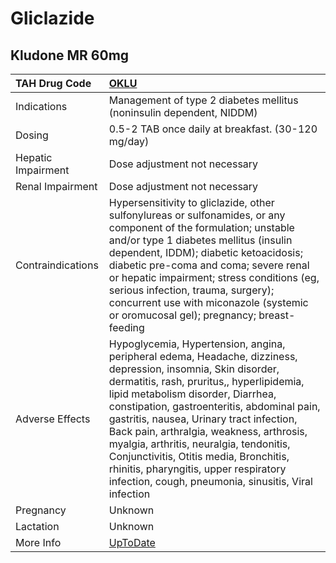 # Gliclazide

## Kludone MR 60mg

| TAH Drug Code      | [OKLU](https://www.tahsda.org.tw/drugs/hissearch.php?drug_code=OKLU)                                                                                                                                                                                                                                                                                                                                                                                                                                                           |
|:-------------------|:-------------------------------------------------------------------------------------------------------------------------------------------------------------------------------------------------------------------------------------------------------------------------------------------------------------------------------------------------------------------------------------------------------------------------------------------------------------------------------------------------------------------------------|
| Indications        | Management of type 2 diabetes mellitus (noninsulin dependent, NIDDM)                                                                                                                                                                                                                                                                                                                                                                                                                                                           |
| Dosing             | 0.5-2 TAB once daily at breakfast. (30-120 mg/day)                                                                                                                                                                                                                                                                                                                                                                                                                                                                             |
| Hepatic Impairment | Dose adjustment not necessary                                                                                                                                                                                                                                                                                                                                                                                                                                                                                                  |
| Renal Impairment   | Dose adjustment not necessary                                                                                                                                                                                                                                                                                                                                                                                                                                                                                                  |
| Contraindications  | Hypersensitivity to gliclazide, other sulfonylureas or sulfonamides, or any component of the formulation; unstable and/or type 1 diabetes mellitus (insulin dependent, IDDM); diabetic ketoacidosis; diabetic pre-coma and coma; severe renal or hepatic impairment; stress conditions (eg, serious infection, trauma, surgery); concurrent use with miconazole (systemic or oromucosal gel); pregnancy; breast-feeding                                                                                                        |
| Adverse Effects    | Hypoglycemia, Hypertension, angina, peripheral edema, Headache, dizziness, depression, insomnia, Skin disorder, dermatitis, rash, pruritus,, hyperlipidemia, lipid metabolism disorder, Diarrhea, constipation, gastroenteritis, abdominal pain, gastritis, nausea, Urinary tract infection, Back pain, arthralgia, weakness, arthrosis, myalgia, arthritis, neuralgia, tendonitis, Conjunctivitis, Otitis media, Bronchitis, rhinitis, pharyngitis, upper respiratory infection, cough, pneumonia, sinusitis, Viral infection |
| Pregnancy          | Unknown                                                                                                                                                                                                                                                                                                                                                                                                                                                                                                                        |
| Lactation          | Unknown                                                                                                                                                                                                                                                                                                                                                                                                                                                                                                                        |
| More Info          | [UpToDate](https://www.uptodate.com/contents/gliclazide-drug-information)                                                                                                                                                                                                                                                                                                                                                                                                                                                      |

